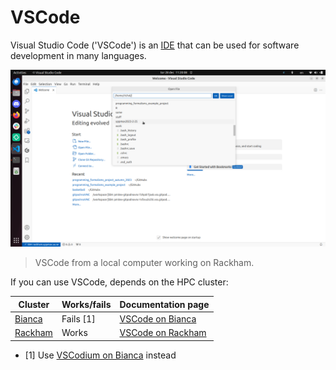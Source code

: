 # VSCode

Visual Studio Code ('VSCode') is an [IDE](ides.md)
that can be used for software development in many languages.

![](../cluster_guides/img/vscode_connected_to_rackham.png)

> VSCode from a local computer working on Rackham.

If you can use VSCode, depends on the HPC cluster:

Cluster                                 | Works/fails |Documentation page
----------------------------------------|-------------|---------------------------------------------------------------
[Bianca](../cluster_guides/bianca.md)   | Fails [1]   |[VSCode on Bianca](../cluster_guides/vscode_on_bianca.md)
[Rackham](../cluster_guides/rackham.md) | Works       |[VSCode on Rackham](../cluster_guides/vscode_on_rackham.md)

- [1] Use [VSCodium on Bianca](../cluster_guides/vscodium_on_bianca.md) instead


